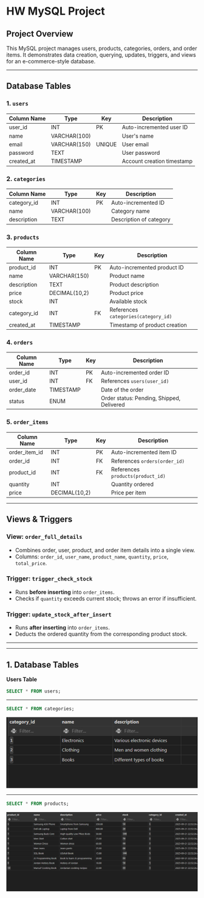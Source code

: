 # HW MySQL Project

## Project Overview
This MySQL project manages users, products, categories, orders, and order items. It demonstrates data creation, querying, updates, triggers, and views for an e-commerce-style database.

---

## Database Tables

### 1. `users`
| Column Name | Type         | Key      | Description                  |
|-------------|-------------|---------|------------------------------|
| user_id     | INT         | PK      | Auto-incremented user ID     |
| name        | VARCHAR(100)|         | User's name                  |
| email       | VARCHAR(150)| UNIQUE  | User email                   |
| password    | TEXT        |         | User password                |
| created_at  | TIMESTAMP   |         | Account creation timestamp   |

### 2. `categories`
| Column Name   | Type         | Key | Description            |
|---------------|-------------|-----|------------------------|
| category_id   | INT         | PK  | Auto-incremented ID    |
| name          | VARCHAR(100)|     | Category name          |
| description   | TEXT        |     | Description of category|

### 3. `products`
| Column Name   | Type          | Key | Description                         |
|---------------|--------------|-----|-------------------------------------|
| product_id    | INT          | PK  | Auto-incremented product ID          |
| name          | VARCHAR(150) |     | Product name                         |
| description   | TEXT         |     | Product description                  |
| price         | DECIMAL(10,2)|     | Product price                        |
| stock         | INT          |     | Available stock                       |
| category_id   | INT          | FK  | References `categories(category_id)` |
| created_at    | TIMESTAMP    |     | Timestamp of product creation        |

### 4. `orders`
| Column Name | Type       | Key | Description                       |
|-------------|-----------|-----|-----------------------------------|
| order_id    | INT       | PK  | Auto-incremented order ID         |
| user_id     | INT       | FK  | References `users(user_id)`       |
| order_date  | TIMESTAMP |     | Date of the order                 |
| status      | ENUM      |     | Order status: Pending, Shipped, Delivered |

### 5. `order_items`
| Column Name    | Type          | Key | Description                         |
|----------------|--------------|-----|-------------------------------------|
| order_item_id  | INT          | PK  | Auto-incremented item ID             |
| order_id       | INT          | FK  | References `orders(order_id)`       |
| product_id     | INT          | FK  | References `products(product_id)`   |
| quantity       | INT          |     | Quantity ordered                     |
| price          | DECIMAL(10,2)|     | Price per item                       |

---

## Views & Triggers

### View: `order_full_details`
- Combines order, user, product, and order item details into a single view.
- Columns: `order_id`, `user_name`, `product_name`, `quantity`, `price`, `total_price`.

### Trigger: `trigger_check_stock`
- Runs **before inserting** into `order_items`.
- Checks if `quantity` exceeds current stock; throws an error if insufficient.

### Trigger: `update_stock_after_insert`
- Runs **after inserting** into `order_items`.
- Deducts the ordered quantity from the corresponding product stock.

---
---

## 1. Database Tables

**Users Table**  
```sql
SELECT * FROM users;
```
---
```sql
SELECT * FROM categories;
```
![Caregories Table](assets/categoriestable.png)

---
```sql
SELECT * FROM products;
```
![Products Table](assets/productstable.png)


